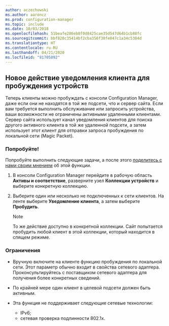 ```yaml
---
author: aczechowski
ms.author: aaroncz
ms.prod: configuration-manager
ms.topic: include
ms.date: 10/03/2018
ms.openlocfilehash: 51beafe286eb8f0d8425cae35d547d64b1cb88fc
ms.sourcegitcommit: bbf820c35414bf2cba356f30fe047c1a34c5384d
ms.translationtype: HT
ms.contentlocale: ru-RU
ms.lasthandoff: 04/21/2020
ms.locfileid: "81705892"
---
```

## <a name="new-client-notification-action-to-wake-up-device"></a><a name="bkmk_wakeup"></a> Новое действие уведомления клиента для пробуждения устройств
<!--1317364-->

Теперь клиенты можно пробуждать с консоли Configuration Manager, даже если они не находятся в той же подсети, что и сервер сайта. Если вам требуется выполнить обслуживание или запросить устройства, ваши возможности не ограничены активными удаленными клиентами. Сервер сайта использует канал уведомления клиентов для поиска другого активного клиента в той же удаленной подсети, а затем использует этот клиент для отправки запроса пробуждения по локальной сети (Magic Packet).


### <a name="try-it-out"></a>Попробуйте!

Попробуйте выполнить следующие задачи, а после этого [поделитесь с нами своим мнением](../../../understand/find-help.md#product-feedback) об этой функции.

1. В консоли Configuration Manager перейдите в рабочую область **Активы и соответствие**, разверните узел **Коллекции устройств** и выберите конкретную коллекцию.  

2. Выберите один или несколько не подключенных к сети клиентов. На ленте выберите **Уведомление клиента**, а затем выберите **Пробудить**.  

    > [!Note]  
    > То же действие доступно в конкретной коллекции. Сайт попытается пробудить любой клиент в этой коллекции, который находится в спящем режиме.  


### <a name="limitations"></a>Ограничения

- Вручную включите на клиенте функцию пробуждения по локальной сети. Этот параметр обычно входит в свойства сетевого адаптера. Проконсультируйтесь с поставщиком сетевого адаптера для получения более конкретных сведений.  

- По крайней мере один клиент в целевой подсети должен быть активным. 

- Эта функция не поддерживает следующие сетевые технологии:  
    - IPv6;
    - сетевая проверка подлинности 802.1x. 


